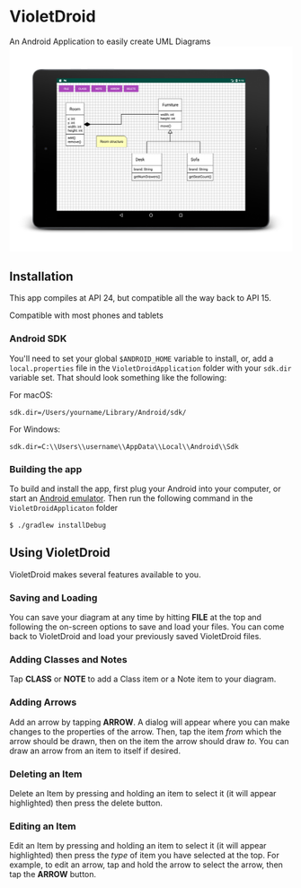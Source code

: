 # VioletDroid

An Android Application to easily create UML Diagrams
![VioletDroid on a Nexus 9](/images/nexus-9-violet.png "VioletDroid on a Nexus 9")

## Installation 
This app compiles at API 24, but compatible all the way back to API 15.

Compatible with most phones and tablets

### Android SDK 
You'll need to set your global `$ANDROID_HOME` variable to install, or, add a `local.properties` file in the `VioletDroidApplication` folder with your `sdk.dir` variable set.  That should look something like the following:

For macOS: 
```
sdk.dir=/Users/yourname/Library/Android/sdk/
```
For Windows:
```
sdk.dir=C:\\Users\\username\\AppData\\Local\\Android\\Sdk
```

### Building the app 
To build and install the app, first plug your Android into your computer, or start an [Android emulator](https://developer.android.com/studio/run/emulator.html). Then run the following command in the `VioletDroidApplicaton` folder
```
$ ./gradlew installDebug 
```

## Using VioletDroid
VioletDroid makes several features available to you. 
### Saving and Loading
You can save your diagram at any time by hitting **FILE** at the top and following the on-screen options to save and load your files.  You can come back to VioletDroid and load your previously saved VioletDroid files.  
### Adding Classes and Notes 
Tap **CLASS** or **NOTE** to add a Class item or a Note item to your diagram.
### Adding Arrows
Add an arrow by tapping **ARROW**.  A dialog will appear where you can make changes to the properties of the arrow.  Then, tap the item *from* which the arrow should be drawn, then on the item the arrow should draw *to*.  You can draw an arrow from an item to itself if desired.  
### Deleting an Item 
Delete an Item by pressing and holding an item to select it (it will appear highlighted) then press the delete button.
### Editing an Item 
Edit an Item by pressing and  holding an item to select it (it will appear highlighted) then press the *type* of item you have selected at the top.  For example, to edit an arrow, tap and hold the arrow to select the arrow, then tap the **ARROW** button.  

